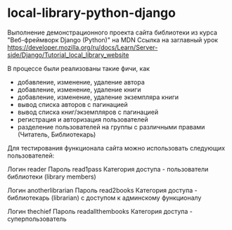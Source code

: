 # local-library-python-django

Выполнение демонстрационного проекта сайта библиотеки из курса "Веб-фреймворк Django (Python)" на MDN
Ссылка на заглавный урок https://developer.mozilla.org/ru/docs/Learn/Server-side/Django/Tutorial_local_library_website

В процессе были реализованы такие фичи, как
- добавление, изменение, удаление автора
- добавление, изменение, удаление книги
- добавление, изменение, удаление экземпляра книги
- вывод списка авторов с пагинацией
- вывод списка книг/экземпляров с пагинацией
- регистрация и авторизация пользователей
- разделение пользователей на группы с различными правами (Читатель, Библиотекарь)


Для тестирования функционала сайта можно использовать следующих пользователей:

Логин reader
Пароль read1pass
Категория доступа - пользователи библиотеки (library members)

Логин anotherlibrarian
Пароль read2books
Категория доступа - библиотекарь (librarian) с доступом к админскому функционалу

Логин thechief
Пароль readallthembooks
Категория доступа - суперпользователь
